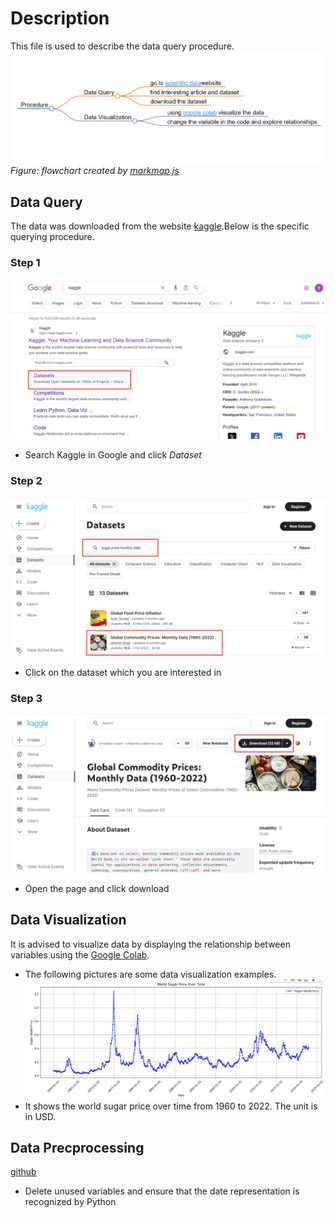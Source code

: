 # Description 
This file is used to describe the data query procedure.
![flowchart](flowchart5.png)
*Figure: flowchart created by [markmap.js](https://markmap.js.org/)*
## Data Query
The data was downloaded from the website [kaggle](https://www.kaggle.com/datasets).Below is the specific querying procedure.
### Step 1
![data query step 1.](step_1.png) 
-  Search Kaggle in Google and click *Dataset*

### Step 2
![data query step 2.](step_2.png)
-  Click on the dataset which you are interested in

### Step 3
![data query step 3.](step_3.png)
-  Open the page and click download


## Data Visualization
It is advised to visualize data by displaying the relationship between variables using the [Google Colab](https://colab.research.google.com/drive/1PRAbngey6B_vwdBE0yUL58sk4JAP3N71).
-  The following pictures are some data visualization examples. 
![data visualization example](visualization_.png)
- It shows the world sugar price over time from 1960 to 2022. The unit is in USD.

## Data Precprocessing
[github](https://github.com/Rising-Stars-by-Sunshine/Lareina/blob/main/Code/data_preprocess.ipynb)

- Delete unused variables and ensure that the date representation is recognized by Python
